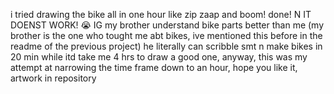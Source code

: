 i tried drawing the bike all in one hour like zip
zaap and boom! done! 
N IT DOENST WORK! 😭
IG my brother understand bike parts better than me
(my brother is the one who tought me abt bikes, ive mentioned 
this before in the readme of the previous project)
he literally can scribble smt n make bikes in 20 min
while itd take me 4 hrs to draw a good one, 
anyway, this was my attempt at narrowing the 
time frame down to an hour, hope you like it,
artwork in repository 
